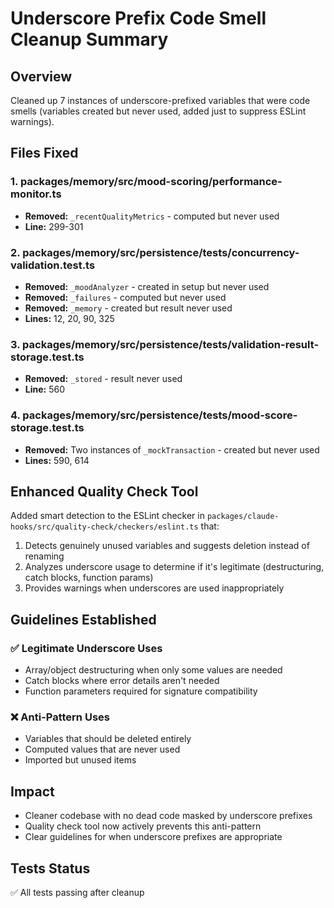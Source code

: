 # Underscore Prefix Code Smell Cleanup Summary

## Overview

Cleaned up 7 instances of underscore-prefixed variables that were code smells (variables created but never used, added just to suppress ESLint warnings).

## Files Fixed

### 1. packages/memory/src/mood-scoring/performance-monitor.ts

- **Removed:** `_recentQualityMetrics` - computed but never used
- **Line:** 299-301

### 2. packages/memory/src/persistence/**tests**/concurrency-validation.test.ts

- **Removed:** `_moodAnalyzer` - created in setup but never used
- **Removed:** `_failures` - computed but never used
- **Removed:** `_memory` - created but result never used
- **Lines:** 12, 20, 90, 325

### 3. packages/memory/src/persistence/**tests**/validation-result-storage.test.ts

- **Removed:** `_stored` - result never used
- **Line:** 560

### 4. packages/memory/src/persistence/**tests**/mood-score-storage.test.ts

- **Removed:** Two instances of `_mockTransaction` - created but never used
- **Lines:** 590, 614

## Enhanced Quality Check Tool

Added smart detection to the ESLint checker in `packages/claude-hooks/src/quality-check/checkers/eslint.ts` that:

1. Detects genuinely unused variables and suggests deletion instead of renaming
2. Analyzes underscore usage to determine if it's legitimate (destructuring, catch blocks, function params)
3. Provides warnings when underscores are used inappropriately

## Guidelines Established

### ✅ Legitimate Underscore Uses

- Array/object destructuring when only some values are needed
- Catch blocks where error details aren't needed
- Function parameters required for signature compatibility

### ❌ Anti-Pattern Uses

- Variables that should be deleted entirely
- Computed values that are never used
- Imported but unused items

## Impact

- Cleaner codebase with no dead code masked by underscore prefixes
- Quality check tool now actively prevents this anti-pattern
- Clear guidelines for when underscore prefixes are appropriate

## Tests Status

✅ All tests passing after cleanup
